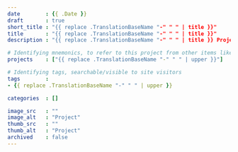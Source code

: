 ```yaml
---
date        : {{ .Date }}
draft       : true
short_title : "{{ replace .TranslationBaseName "-" " " | title }}"
title       : "{{ replace .TranslationBaseName "-" " " | title }}"
description : "{{ replace .TranslationBaseName "-" " " | title }} Project"

# Identifying mnemonics, to refer to this project from other items like blogs, etc.
projects    : ["{{ replace .TranslationBaseName "-" " " | upper }}"]

# Identifying tags, searchable/visible to site visitors
tags        :
- {{ replace .TranslationBaseName "-" " " | upper }}

categories  : []

image_src   : ""
image_alt   : "Project"
thumb_src   : ""
thumb_alt   : "Project"
archived    : false
---
```

